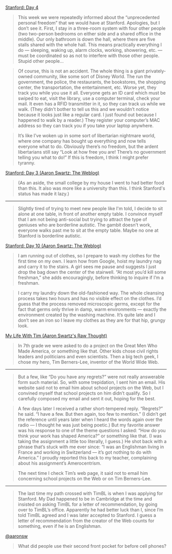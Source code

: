 [Stanford: Day 4](http://www.aaronsw.com/weblog/001422)

> This week we were repeatedly informed about the “unprecedented personal freedom” that we would have at Stanford. Apologies, but I don’t see it. First, I stay in a three-room system with four other people (two two-person bedrooms on either side and a shared office in the middle). Our only bathroom is down the hall, where there are five stalls shared with the whole hall. This means practically everything I do — sleeping, waking up, alarm clocks, working, showering, etc. — must be coordinated so as not to interfere with those other people. Stupid other people…

> Of course, this is not an accident. The whole thing is a giant privately-owned community, like some sort of Disney World. The run the government, the police, the restaurants, the bookstores, the shopping center, the transportation, the entertainment, etc. Worse yet, they track you while you use it all. Everyone gets an ID card which must be swiped to eat, visit the library, use a computer terminal, check your mail. It even has a RFID transmitter in it, so they can track us while we walk. (They didn’t bother to tell us this and we wouldn’t notice because it looks just like a regular card. I just found out because I happened to walk by a reader.) They register your computer’s MAC address so they can track you if you take your laptop anywhere.

> It’s like I’ve woken up in some sort of libertarian nightmare world, where one company has bought up everything and now tells everyone what to do. Obviously there’s no freedom, but the ardent libertarians still say “Look at how free you are! There’s no government telling you what to do!” If this is freedom, I think I might prefer tyranny.

[Stanford: Day 3 (Aaron Swartz: The Weblog)](http://www.aaronsw.com/weblog/001421)

>(As an aside, the small college by my house I went to had better food than this. It also was more like a university than this. I think Stanford's status has made it lazy.)

---

> Slightly tired of trying to meet new people like I'm told, I decide to sit alone at one table, in front of another empty table. I convince myself that I am not being anti-social but trying to attract the type of geniuses who are borderline autistic. The gambit doesn't work, everyone walks past me to sit at the empty table. Maybe no one at Stanford is borderline autistic.

[Stanford: Day 10 (Aaron Swartz: The Weblog)](http://www.aaronsw.com/weblog/001427)


>I am running out of clothes, so I prepare to wash my clothes for the first time on my own. I learn how from Google, hoist my laundry nag and carry it to the stairs. A girl sees me pause and suggests I just drop the bag down the center of the stairwell. “At most you’d kill some freshman,” she adds encouragingly, before thinking to inquire if I’m a freshman.

>I carry my laundry down the old-fashioned way. The whole cleansing process takes two hours and has no visible effect on the clothes. I’d guess that the process removed microscopic germs, except for the fact that germs only thrive in damp, warm environments — exactly the environment created by the washing machine. It’s quite late and I don’t see an iron so I leave my clothes as they are for that hip, grungy look.



[My Life With Tim (Aaron Swartz's Raw Thought)](http://www.aaronsw.com/weblog/mylifewithtim)

>In 7th grade we were asked to do a project on the Great Men Who Made America, or something like that. Other kids chose civil rights leaders and politicians and even scientists. Then a big tech geek, I chose my hero, Tim Berners-Lee, inventor of the World Wide Web.

---

>But a few, like “Do you have any regrets?” were not really answerable form such material. So, with some trepidation, I sent him an email. His website said not to email him about school projects on the Web, but I convined myself that school projects on him didn’t qualify. So I carefully composed my email and sent it out, hoping for the best.

>A few days later I received a rather short-tempered reply. “Regrets?” he said. “I have a few. But then again, too few to mention.” (I didn’t get the reference until years later when I heard the words again over the radio — I thought he was just being poetic.) But my favorite answer was his response to one of the theme questions I asked: “How do you think your work has shaped America?” or something like that. (I was taking the assignment a little too literally, I guess.) He shot back with a phrase that’s stuck with me ever since: “I was an Englishman living in France and working in Switzerland — it’s got nothing to do with America.” I proudly reported this back to my teacher, complaining about his assignment’s Amerocentrism.

> The next time I check Tim’s web page, it said not to email him concerning school projects on the Web or on Tim Berners-Lee.

---

> The last time my path crossed with TimBL is when I was applying for Stanford. My Dad happened to be in Cambridge at the time and insisted on asking TimBL for a letter of recommendation, by going over to TimBL’s office. Apparently he had better luck than I, since I’m told TimBL agreed and I was later accepted to Stanford. I guess a letter of recommendation from the creator of the Web counts for something, even if he is an Englishman.

[@aaronsw](https://twitter.com/aaronsw/status/248487298021355520)

> What did people use their second front pocket for before cell phones?